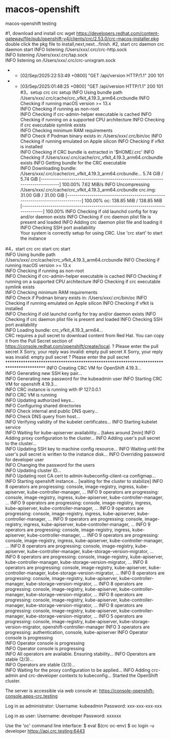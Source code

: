 # macos-openshift
macos-openshift testing

#1, download and install crc
wget https://developers.redhat.com/content-gateway/file/pub/openshift-v4/clients/crc/2.53.0/crc-macos-installer.pkg
double click the pkg file to install,next,next...finish.
#2, start crc daemon
crc daemon start
INFO listening /Users/xxx/.crc/crc-http.sock  
INFO listening /Users/xxx/.crc/tap.sock       
INFO listening on /Users/xxx/.crc/crc-unixgram.sock 
 - - [02/Sep/2025:22:53:49 +0800] "GET /api/version HTTP/1.1" 200 101
 - - [03/Sep/2025:01:48:25 +0800] "GET /api/version HTTP/1.1" 200 101
#3，setup crc
crc setup
INFO Using bundle path /Users/xxx/.crc/cache/crc_vfkit_4.19.3_arm64.crcbundle 
INFO Checking if running macOS version >= 13.x    
INFO Checking if running as non-root              
INFO Checking if crc-admin-helper executable is cached 
INFO Checking if running on a supported CPU architecture 
INFO Checking if crc executable symlink exists    
INFO Checking minimum RAM requirements            
INFO Check if Podman binary exists in: /Users/xxx/.crc/bin/oc 
INFO Checking if running emulated on Apple silicon 
INFO Checking if vfkit is installed               
INFO Checking if CRC bundle is extracted in '$HOME/.crc' 
INFO Checking if /Users/xxx/.crc/cache/crc_vfkit_4.19.3_arm64.crcbundle exists 
INFO Getting bundle for the CRC executable        
INFO Downloading bundle: /Users/xxx/.crc/cache/crc_vfkit_4.19.3_arm64.crcbundle... 
5.74 GiB / 5.74 GiB [-------------------------------------------------------------------------------] 100.00% 7.62 MiB/s
INFO Uncompressing /Users/xxx/.crc/cache/crc_vfkit_4.19.3_arm64.crcbundle 
crc.img:  31.00 GiB / 31.00 GiB [------------------------------------------------------------------------------] 100.00%
oc:  138.85 MiB / 138.85 MiB [---------------------------------------------------------------------------------] 100.00%
INFO Checking if old launchd config for tray and/or daemon exists 
INFO Checking if crc daemon plist file is present and loaded 
INFO Adding crc daemon plist file and loading it  
INFO Checking SSH port availability               
Your system is correctly setup for using CRC. Use 'crc start' to start the instance

#4，start crc
crc start
crc start       
INFO Using bundle path /Users/xxx/.crc/cache/crc_vfkit_4.19.3_arm64.crcbundle 
INFO Checking if running macOS version >= 13.x    
INFO Checking if running as non-root              
INFO Checking if crc-admin-helper executable is cached 
INFO Checking if running on a supported CPU architecture 
INFO Checking if crc executable symlink exists    
INFO Checking minimum RAM requirements            
INFO Check if Podman binary exists in: /Users/xxx/.crc/bin/oc 
INFO Checking if running emulated on Apple silicon 
INFO Checking if vfkit is installed               
INFO Checking if old launchd config for tray and/or daemon exists 
INFO Checking if crc daemon plist file is present and loaded 
INFO Checking SSH port availability               
INFO Loading bundle: crc_vfkit_4.19.3_arm64...    
CRC requires a pull secret to download content from Red Hat.
You can copy it from the Pull Secret section of https://console.redhat.com/openshift/create/local.
? Please enter the pull secret 
X Sorry, your reply was invalid: empty pull secret
X Sorry, your reply was invalid: empty pull secret
? Please enter the pull secret *****************************************************************************************
INFO Creating CRC VM for OpenShift 4.19.3...      
INFO Generating new SSH key pair...               
INFO Generating new password for the kubeadmin user 
INFO Starting CRC VM for openshift 4.19.3...      
INFO CRC instance is running with IP 127.0.0.1    
INFO CRC VM is running                            
INFO Updating authorized keys...                  
INFO Configuring shared directories               
INFO Check internal and public DNS query...       
INFO Check DNS query from host...                 
INFO Verifying validity of the kubelet certificates... 
INFO Starting kubelet service                     
INFO Waiting for kube-apiserver availability... [takes around 2min] 
INFO Adding proxy configuration to the cluster... 
INFO Adding user's pull secret to the cluster...  
INFO Updating SSH key to machine config resource... 
INFO Waiting until the user's pull secret is written to the instance disk... 
INFO Overriding password for developer user       
INFO Changing the password for the users          
INFO Updating cluster ID...                       
INFO Updating root CA cert to admin-kubeconfig-client-ca configmap... 
INFO Starting openshift instance... [waiting for the cluster to stabilize] 
INFO 8 operators are progressing: console, image-registry, ingress, kube-apiserver, kube-controller-manager, ... 
INFO 9 operators are progressing: console, image-registry, ingress, kube-apiserver, kube-controller-manager, ... 
INFO 9 operators are progressing: console, image-registry, ingress, kube-apiserver, kube-controller-manager, ... 
INFO 9 operators are progressing: console, image-registry, ingress, kube-apiserver, kube-controller-manager, ... 
INFO 9 operators are progressing: console, image-registry, ingress, kube-apiserver, kube-controller-manager, ... 
INFO 9 operators are progressing: console, image-registry, ingress, kube-apiserver, kube-controller-manager, ... 
INFO 9 operators are progressing: console, image-registry, ingress, kube-apiserver, kube-controller-manager, ... 
INFO 8 operators are progressing: console, image-registry, kube-apiserver, kube-controller-manager, kube-storage-version-migrator, ... 
INFO 8 operators are progressing: console, image-registry, kube-apiserver, kube-controller-manager, kube-storage-version-migrator, ... 
INFO 8 operators are progressing: console, image-registry, kube-apiserver, kube-controller-manager, kube-storage-version-migrator, ... 
INFO 8 operators are progressing: console, image-registry, kube-apiserver, kube-controller-manager, kube-storage-version-migrator, ... 
INFO 8 operators are progressing: console, image-registry, kube-apiserver, kube-controller-manager, kube-storage-version-migrator, ... 
INFO 8 operators are progressing: console, image-registry, kube-apiserver, kube-controller-manager, kube-storage-version-migrator, ... 
INFO 8 operators are progressing: console, image-registry, kube-apiserver, kube-controller-manager, kube-storage-version-migrator, ... 
INFO 5 operators are progressing: console, image-registry, kube-apiserver, kube-storage-version-migrator, openshift-controller-manager 
INFO 3 operators are progressing: authentication, console, kube-apiserver 
INFO Operator console is progressing              
INFO Operator console is progressing              
INFO Operator console is progressing              
INFO All operators are available. Ensuring stability... 
INFO Operators are stable (2/3)...                
INFO Operators are stable (3/3)...                
INFO Waiting for the proxy configuration to be applied... 
INFO Adding crc-admin and crc-developer contexts to kubeconfig... 
Started the OpenShift cluster.

The server is accessible via web console at:
  https://console-openshift-console.apps-crc.testing

Log in as administrator:
  Username: kubeadmin
  Password: xxx-xxx-xxx-xxx

Log in as user:
  Username: developer
  Password: xxxxxx

Use the 'oc' command line interface:
  $ eval $(crc oc-env)
  $ oc login -u developer https://api.crc.testing:6443
